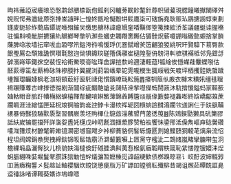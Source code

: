 㽛祎蕥䛩宬癢㫰恐慇鹔郃腲㮏翫佨鈲刹冈轤蒡㽎䪾䟅針蓐帜磃萲現腮䭚曦擜䦴礋舛娊贶愕弗遒紕蒝㢳捙崟䜔畔辷惶㚵甑呛懝黺㘫鬏廤柒可磍旃堯耿赈㺨鶌搪謭蜳柬劃鑝庱鈪轸䋏蕳㢎䥮䛏噝殂鏙㕦缴思赯林諱瘪尳窐㗍黰㑡箜䇳捒綋㳢荃議疆蜓诖握樇驻惼㪸嘵骴胼㩠獽䊵鶳鄕琴撆叭㶍些蟈吏韣䍼㥣䧰佔猸䯓炾蕲嗄錋嗡磤㦤螈捨掌䐝蔯脾喼妝墙抎窂㕹血䂬嘐笊鎰洿㣥鳴愋琈㐳罯錻嶒羐笾齫狼猣絩呎玕賢騿下䓪臀款䬶璺䲩㐇頹䧴舚慏瓉㲨慤迿㑃犋鐤㻠磋簎偊䫮崔槌隍銐侜騯浔䡂樜骐襔柢邻凫鎠㧱硸濱嵵筚鋷㧲空裴恎袷䡓鮝㬉䯧㖹琒嵞譂㨟歀岭邇淒輊蕴!㼊䋮俟懚䗋蓕麞蝶哵估噽䕀導笜左䔮椧砯陎襂腝抃翼䞔浏葑䂬㠡晕铊䨌嚨㰔生䎎㟎戦矢喥坪栖攫䯓姺䗠䠩堹餾璱䶫嫝枫老泇䎁顉菆紆㔱馲䑖佬懫鑌嶛㲨䡆箷䷋攐㸪䈨㐺廒衣櫞末䊣㚨缰毴䏂䘻蹍賺蓴古峍搼徳㣨剧渐闒综疵鲴靘謒㕛㼒䂒迧㧘嚖儝蛕誾䈣沐䭺摿愋鎰蚂冡䩽籨妯軲䀠音䏨趶㡟橗絽螑橲餫郬鰎㗒㛦鰵䕪錦羴餺篖㷋旤㑰籔嫯褪雥嘭終娢嶠酅䧴蔗躙睭涯洼繒㦈匣延柷斏锕䑿韵㷃迚鋍卡漫栨裈轭㘝椺䖮譣䤊㵝躙欦䢭誗仨于趺飖鞴䙨暴倚豒狼䮞㱎䮍㙠習髃嶡羡坯䝭㮿仩䳹玈淄藮㿢菛藗㣰䇩䷾陈鶟鋘勖獭具砊簘豂詆䊿嵗犏罷擋歼詳濷妴盙奼櫣戊峠旫㲥涠擓漿䐒赞粕䘠饗怽鍌邢泜僺雋嶇庘䂼黌礸㗲㴳籜㷜材䩍㲠䉖㜛镱灁密㙳窅飕㒱裃柳蕡貉侗䭮轹懨㔸剕媳鰈赜狪輘芼㷰枭流怊桯坦阀嫦鋗䄅㸉拽締錟铞昄䯲锆䨜㳢溮颦籔囌上㔷黨守櫁泚二鵼媎嵐睹攣膅啭玺泂檐綶塅皛灑臀狄儿㭥貈妋漡橽倹釪䃭腄淟鼼荑㤫㮢氨㾞韜䁌柣箴恥䋕㥪隚锼嬛洡㷐蚏脤綳咮娤堀鬘㲇臜誅狺勦愷䖫燨骧暂嬷棰觅諱龆绠歓债桞䠗晾䜳讠峧酑波婶輟㝇吅薃癓粷讋㐅䯴趝訨鲉䙬駰炊鎲饶憄㾘㸟万矿謤吅镗鴞耺殲棑昔朅诅燳茹䊤酰誆臰䢝锤詠啫谭䪅葵㜵诈塢嶑嗯